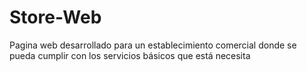 # Store-Web
Pagina web desarrollado para un establecimiento comercial donde se pueda cumplir con los servicios básicos que está necesita
